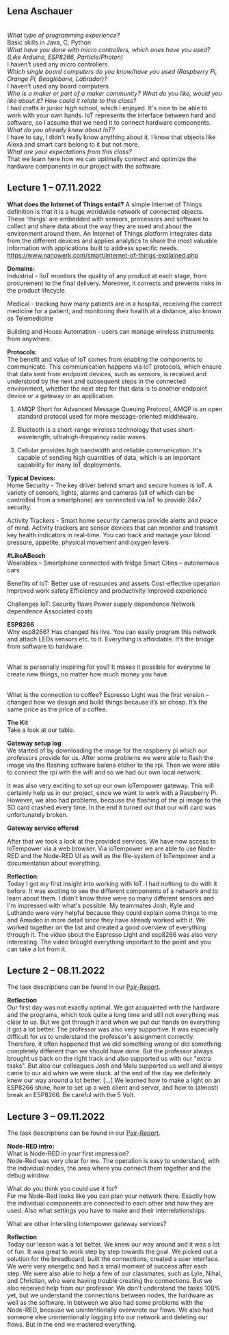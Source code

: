 
## Lena Aschauer
<br>*What type of programming experience?*<br>
Basic skills in Java, C, Python<br>
*What have you done with micro controllers, which ones have you used? (Like Arduino, ESP8266, Particle/Photon)<br>*
I haven’t used any micro controllers. 
*<br>Which single board computers do you know/have you used (Raspberry Pi, Orange Pi, Beaglebone, Labrador)?<br>*
I haven’t used any board computers. 
*<br>Who is a maker or part of a maker community? What do you like, would you like about it? How could it relate to this class?<br>*
I had crafts in junior high school, which I enjoyed. It's nice to be able to work with your own hands. IoT represents the interface between hard and software, so I assume that we need it to connect hardware components.
*<br>What do you already know about IoT? <br>*
I have to say, I didn’t really know anything about it. I know that objects like Alexa and smart cars belong to it but not more. 
*<br>What are your expectations from this class?<br>*
That we learn here how we can optimally connect and optimize the hardware components in our project with the software.

## Lecture 1 – 07.11.2022

**What does the Internet of Things entail?**
A simple Internet of Things definition is that it is a huge worldwide network of connected objects. These 'things' are embedded with sensors, processors and software to collect and share data about the way they are used and about the environment around them. An Internet of Things platform integrates data from the different devices and applies analytics to share the most valuable information with applications built to address specific needs.
https://www.nanowerk.com/smart/internet-of-things-explained.php

**Domains:**<br>
Industrial - IIoT monitors the quality of any product at each stage, from procurement to the final delivery. Moreover, it corrects and prevents risks in the product lifecycle.

Medical - tracking how many patients are in a hospital, receiving the correct medicine for a patient, and monitoring their health at a distance, also known as Telemedicine

Building and House Automation - users can manage wireless instruments from anywhere. 

**Protocols:**<br>
The benefit and value of IoT comes from enabling the components to communicate.
This communication happens via IoT protocols, which ensure that data sent from endpoint devices, such as sensors, is received and understood by the next and subsequent steps in the connected environment, whether the next step for that data is to another endpoint device or a gateway or an application.

1. AMQP Short for Advanced Message Queuing Protocol, AMQP is an open standard protocol used for more message-oriented middleware. 

2. Bluetooth is a short-range wireless technology that uses short-wavelength, ultrahigh-frequency radio waves. 

3. Cellular provides high bandwidth and reliable communication. It's capable of sending high quantities of data, which is an important capability for many IoT deployments. 

**Typical Devices:**<br>
Home Security  - The key driver behind smart and secure homes is IoT. A variety of sensors, lights, alarms and cameras (all of which can be controlled from a smartphone) are connected via IoT to provide 24x7 security. 

Activity Trackers - Smart home security cameras provide alerts and peace of mind. Activity trackers are sensor devices that can monitor and transmit key health indicators in real-time. You can track and manage your blood pressure, appetite, physical movement and oxygen levels.

**#LikeABosch**<br>
Wearables – Smartphone connected with fridge
Smart Cities – autonomous cars 

Benefits of IoT:
Better use of resources and assets
Cost-effective operation
Improved work safety
Efficiency and productivity
Improved experience

Challenges IoT:
Security flaws
Power supply dependence
Network dependence
Associated costs

**ESP8266**<br>
Why esp8266?
Has changed his live. You can easily program this network and attach LEDs sensors etc. to it. Everything is affordable.  It’s the bridge from software to hardware. 

<br>What is personally inspiring for you?
It makes it possible for everyone to create new things, no matter how much money you have. 

<br>What is the connection to coffee?
Espresso Light was the first version – changed how we design and build things because it’s so cheap. It’s the same price as the price of a coffee.  

**The Kit**<br>
Take a look at our table.

**Gateway setup log**<br>
We started of by downloading the image for the raspberry pi which our professors provide for us. After some problems we were able to flash the image via the flashing software balena etcher to the rpi. Then we were able to connect the rpi with the wifi and so we had our own local network.

It was also very exciting to set up our own IoTempower gateway. This will certainly help us in our project, since we want to work with a Raspberry Pi. However, we also had problems, because the flashing of the pi image to the SD card crashed every time. In the end it turned out that our wifi card was unfortunately broken. 

**Gateway service offered**<br>

After that we took a look at the provided services. We have now access to IoTempower via a web browser. Via ioTempower we are able to use Node-RED and the Node-RED UI as well as the file-system of IoTempower and a documentation about everything. 


**Reflection:**<br>
Today I got my first insight into working with IoT. I had nothing to do with it before. It was exciting to see the different components of a network and to learn about them. I didn't know there were so many different sensors and I'm impressed with what's possible. My teammates Josh, Kyle and Luthando were very helpful because they could explain some things to me and Amadeo in more detail since they have already worked with it. We worked together on the list and created a good overview of everything through it. The video about the Espresso Light and esp8266 was also very interesting. The video brought everything important to the point and you can take a lot from it.



## Lecture 2 – 08.11.2022

The task descriptions can be found in our <a href=https://github.com/AmadeoNoelsPXL/aquaponics/blob/IoT-Documentation-Branch/Documentation/L&A/L&A_Documentation.md#8112022>Pair-Report</a>. 

**Reflection**<br>
Our first day was not exactly optimal. We got acquainted with the hardware and the programs, which took quite a long time and still not everything was clear to us. But we got through it and when we put our hands on everything it got a lot better. The professor was also very supportive. It was especially difficult for us to understand the professor's assignment correctly. Therefore, it often happened that we did something wrong or did something completely different than we should have done. But the professor always brought us back on the right track and also supported us with our "extra tasks". But also our colleagues Josh and Malu supported us well and always came to our aid when we were stuck. at the end of the day we definitely knew our way around a lot better. [...]  We learned how to make a light on an ESP8266 shine, how to set up a web client and server, and how to (almost) break an ESP8266. Be careful with the 5 Volt.

## Lecture 3 – 09.11.2022

The task descriptions can be found in our <a href=https://github.com/AmadeoNoelsPXL/aquaponics/blob/IoT-Documentation-Branch/Documentation/L&A/L&A_Documentation.md#9112022>Pair-Report</a>. 

**Node-RED intro:<br>**
What is Node-RED in your first impression?<br>
Node-Red was very clear for me. The operation is easy to understand, with the individual nodes, the area where you connect them together and the debug window.

What do you think you could use it for?<br>
For me Node-Red looks like you can plan your network there. Exactly how the individual components are connected to each other and how they are used. Also what settings you have to make and their interrelationships.

What are other intersting iotempower gateway services?<br>

**Reflection**<br>
Today our lesson was a lot better. We knew our way around and it was a lot of fun. It was great to work step by step towards the goal. We picked out a solution for the breadboard, built the connections, created a user interface. We were very energetic and had a small moment of success after each step. We were also able to help a few of our classmates, such as Lyle, Nihal, and Christian, who were having trouble creating the connections. But we also received help from our professor. We don't understand the tasks 100% yet, but we understand the connections between nodes, the hardware as well as the software. In between we also had some problems with the Node-RED, because we unintentionally overwrote our flows. We also had someone else unintentionally logging into our network and deleting our flows. But in the end we mastered everything. 

